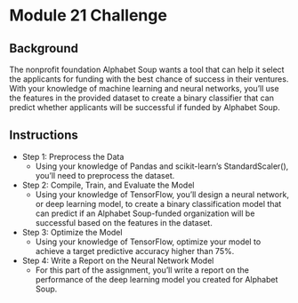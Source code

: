 # Module 21 Challenge

## Background
The nonprofit foundation Alphabet Soup wants a tool that can help it select the applicants for funding with the best chance of success in their ventures. With your knowledge of machine learning and neural networks, you’ll use the features in the provided dataset to create a binary classifier that can predict whether applicants will be successful if funded by Alphabet Soup.

## Instructions

* Step 1: Preprocess the Data
    * Using your knowledge of Pandas and scikit-learn’s StandardScaler(), you’ll need to preprocess the dataset.
* Step 2: Compile, Train, and Evaluate the Model
    * Using your knowledge of TensorFlow, you’ll design a neural network, or deep learning model, to create a binary classification model that can predict if an Alphabet Soup-funded organization will be successful based on the features in the dataset.
* Step 3: Optimize the Model
    * Using your knowledge of TensorFlow, optimize your model to achieve a target predictive accuracy higher than 75%.
* Step 4: Write a Report on the Neural Network Model
    * For this part of the assignment, you’ll write a report on the performance of the deep learning model you created for Alphabet Soup.
